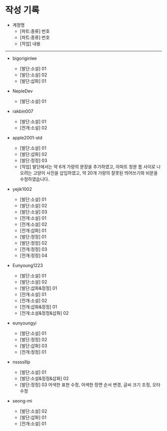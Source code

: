 # 작성 기록

+ 계정명
  - [파트:종류] 번호
  - [파트:종류] 번호
  - [작업] 내용

----------------------------------------------------------
+ bigoriginlee
  - [발단:소설] 01
  - [발단:소설] 02
  - [발단:삽화] 01

+ NepleDev
  - [발단:소설] 01

+ rakbin007
  - [발단:소설] 01
  - [전개:소설] 02
  
+ apple2001-std
  - [발단:소설] 01
  - [발단:삽화] 02
  - [발단:정정] 03
  - [작업] 발단에서는 약 6개 가량의 문장을 추가하였고, 아파트 창문 틈 사이로 나오려는 고양이 사진을 삽입하였고, 약 20개 가량의 잘못된 띄어쓰기와 비문을 수정하였습니다.
  
+ yejik1002
  - [발단:소설] 01
  - [발단:소설] 02
  - [발단:소설] 03
  - [전개:소설] 01
  - [전개:소설] 02
  - [전개:삽화] 01
  - [발단:정정] 01
  - [발단:정정] 02
  - [전개:정정] 03
  - [전개:정정] 04

+ Eunyoung1223
  - [발단:소설] 01
  - [발단:소설] 02
  - [발단:삽화&정정] 01
  - [전개:소설] 01
  - [전개:소설] 02
  - [전개:삽화&정정] 01
  - [전개:소설&정정&삽화] 02


+ eunyoungyi
  - [발단:소설] 01
  - [발단:정정] 02
  - [발단:삽화] 03
  - [전개:정정] 01

+ nsssslllp
  - [발단:소설] 01
  - [발단:소설&정정&삽화] 02
  - [발단:정정] 03 어색한 표현 수정, 어색한 장면 순서 변경, 글씨 크기 조정, 오타 수정

  
+ seong-mi
  - [발단:소설] 02
  - [발단:삽화] 01
  - [전개:소설] 01
  
